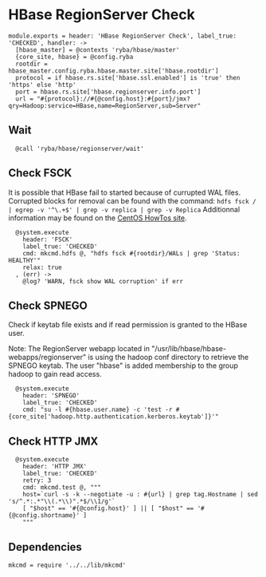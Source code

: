 
# HBase RegionServer Check

    module.exports = header: 'HBase RegionServer Check', label_true: 'CHECKED', handler: ->
      [hbase_master] = @contexts 'ryba/hbase/master'
      {core_site, hbase} = @config.ryba
      rootdir = hbase_master.config.ryba.hbase.master.site['hbase.rootdir']
      protocol = if hbase.rs.site['hbase.ssl.enabled'] is 'true' then 'https' else 'http'
      port = hbase.rs.site['hbase.regionserver.info.port']
      url = "#{protocol}://#{@config.host}:#{port}/jmx?qry=Hadoop:service=HBase,name=RegionServer,sub=Server"

## Wait

      @call 'ryba/hbase/regionserver/wait'

## Check FSCK

It is possible that HBase fail to started because of currupted WAL files.
Corrupted blocks for removal can be found with the command: 
`hdfs fsck / | egrep -v '^\.+$' | grep -v replica | grep -v Replica`
Additionnal information may be found on the [CentOS HowTos site][corblk].

[corblk]: http://centoshowtos.org/hadoop/fix-corrupt-blocks-on-hdfs/

      @system.execute
        header: 'FSCK'
        label_true: 'CHECKED'
        cmd: mkcmd.hdfs @, "hdfs fsck #{rootdir}/WALs | grep 'Status: HEALTHY'"
        relax: true
      , (err) ->
        @log? 'WARN, fsck show WAL corruption' if err

## Check SPNEGO

Check if keytab file exists and if read permission is granted to the HBase user.

Note: The RegionServer webapp located in "/usr/lib/hbase/hbase-webapps/regionserver" is
using the hadoop conf directory to retrieve the SPNEGO keytab. The user "hbase"
is added membership to the group hadoop to gain read access.

      @system.execute
        header: 'SPNEGO'
        label_true: 'CHECKED'
        cmd: "su -l #{hbase.user.name} -c 'test -r #{core_site['hadoop.http.authentication.kerberos.keytab']}'"

## Check HTTP JMX

      @system.execute
        header: 'HTTP JMX'
        label_true: 'CHECKED'
        retry: 3
        cmd: mkcmd.test @, """
        host=`curl -s -k --negotiate -u : #{url} | grep tag.Hostname | sed 's/^.*:.*"\\(.*\\)".*$/\\1/g'`
        [ "$host" == '#{@config.host}' ] || [ "$host" == '#{@config.shortname}' ]
        """


## Dependencies

    mkcmd = require '../../lib/mkcmd'
